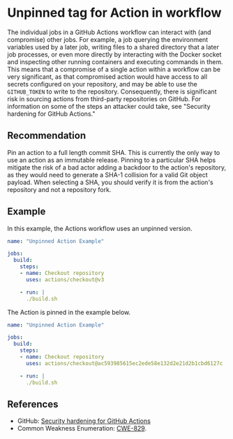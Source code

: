 # Unpinned tag for Action in workflow
The individual jobs in a GitHub Actions workflow can interact with (and compromise) other jobs. For example, a job querying the environment variables used by a later job, writing files to a shared directory that a later job processes, or even more directly by interacting with the Docker socket and inspecting other running containers and executing commands in them. This means that a compromise of a single action within a workflow can be very significant, as that compromised action would have access to all secrets configured on your repository, and may be able to use the `GITHUB_TOKEN` to write to the repository. Consequently, there is significant risk in sourcing actions from third-party repositories on GitHub. For information on some of the steps an attacker could take, see "Security hardening for GitHub Actions."


## Recommendation
Pin an action to a full length commit SHA. This is currently the only way to use an action as an immutable release. Pinning to a particular SHA helps mitigate the risk of a bad actor adding a backdoor to the action's repository, as they would need to generate a SHA-1 collision for a valid Git object payload. When selecting a SHA, you should verify it is from the action's repository and not a repository fork.


## Example
In this example, the Actions workflow uses an unpinned version.


```yaml
name: "Unpinned Action Example"

jobs:
  build:
    steps:
    - name: Checkout repository
      uses: actions/checkout@v3

    - run: |
      ./build.sh

```
The Action is pinned in the example below.


```yaml
name: "Unpinned Action Example"

jobs:
  build:
    steps:
    - name: Checkout repository
      uses: actions/checkout@ac593985615ec2ede58e132d2e21d2b1cbd6127c

    - run: |
      ./build.sh

```

## References
* GitHub: [Security hardening for GitHub Actions](https://docs.github.com/en/actions/security-guides/security-hardening-for-github-actions)
* Common Weakness Enumeration: [CWE-829](https://cwe.mitre.org/data/definitions/829.html).
